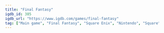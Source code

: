 ```yaml
---
title: "Final Fantasy"
igdb_id: 385
igdb_url: "https://www.igdb.com/games/final-fantasy"
tag: ["Main game", "Final Fantasy", "Square Enix", "Nintendo", "Square", "Playtronic", "Role-playing (RPG)", "Adventure", "Single player", "Bird view / Isometric", "Side view", "Action", "Fantasy", "Kids"]
---
```


